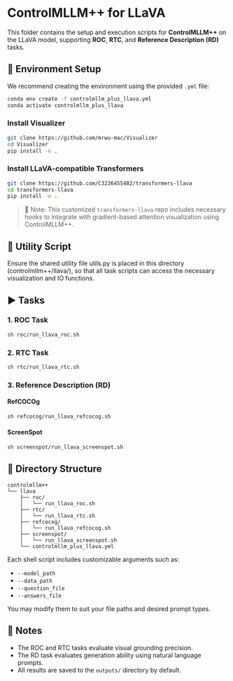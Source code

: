 # ControlMLLM++ for LLaVA

This folder contains the setup and execution scripts for **ControlMLLM++** on the LLaVA model, supporting **ROC**, **RTC**, and **Reference Description (RD)** tasks.

## 🔧 Environment Setup

We recommend creating the environment using the provided `.yml` file:

```bash
conda env create -f controlmllm_plus_llava.yml
conda activate controlmllm_plus_llava
````

### Install Visualizer

```bash
git clone https://github.com/mrwu-mac/Visualizer
cd Visualizer
pip install -e .
```

### Install LLaVA-compatible Transformers

```bash
git clone https://github.com/C3236455482/transformers-llava
cd transformers-llava
pip install -e .
```

> 📌 Note: This customized `transformers-llava` repo includes necessary hooks to integrate with gradient-based attention visualization using ControlMLLM++.


## 🧩 Utility Script
Ensure the shared utility file utils.py is placed in this directory (controlmllm++/llava/), so that all task scripts can access the necessary visualization and IO functions.

## ▶️ Tasks

### 1. ROC Task

```bash
sh roc/run_llava_roc.sh
```

### 2. RTC Task

```bash
sh rtc/run_llava_rtc.sh
```

### 3. Reference Description (RD)

#### RefCOCOg

```bash
sh refcocog/run_llava_refcocog.sh
```

#### ScreenSpot

```bash
sh screenspot/run_llava_screenspot.sh
```


## 📁 Directory Structure

```
controlmllm++
└── llava
    ├── roc/
    │   └── run_llava_roc.sh
    ├── rtc/
    │   └── run_llava_rtc.sh
    ├── refcocog/
    │   └── run_llava_refcocog.sh
    ├── screenspot/
    │   └── run_llava_screenspot.sh
    └── controlmllm_plus_llava.yml
```

Each shell script includes customizable arguments such as:

* `--model_path`
* `--data_path`
* `--question_file`
* `--answers_file`

You may modify them to suit your file paths and desired prompt types.


## 📌 Notes

* The ROC and RTC tasks evaluate visual grounding precision.
* The RD task evaluates generation ability using natural language prompts.
* All results are saved to the `outputs/` directory by default.


